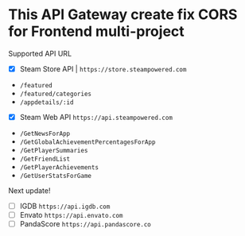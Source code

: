 # This API Gateway create fix CORS for Frontend multi-project

Supported API URL
- [x] Steam Store API | `https://store.steampowered.com`
* `/featured`
* `/featured/categories`
* `/appdetails/:id`
- [x] Steam Web API `https://api.steampowered.com`
* `/GetNewsForApp`
* `/GetGlobalAchievementPercentagesForApp`
* `/GetPlayerSummaries`
* `/GetFriendList`
* `/GetPlayerAchievements`
* `/GetUserStatsForGame`

Next update!
- [ ] IGDB `https://api.igdb.com`
- [ ] Envato `https://api.envato.com`
- [ ] PandaScore `https://api.pandascore.co`
